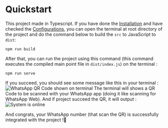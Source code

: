 # Quickstart  

This project made in Typescript. If you have done the [Installation](installation) and have checked the [Configurations](configurations), you can open the terminal at root directory of the project and do the command below to build the `src` to JavaScript to `dist`:
```terminal
npm run build
```
After that, you can run the project using this command (this command executes the compiled main point file in `dist/index.js`) on the terminal :
```terminal
npm run serve
```
If you succeed, you should see some message like this in your terminal :
![WhatsApp QR Code shown on terminal](https://i.ibb.co.com/K5rzdxp/readme-quickstart-1.png)
The terminal will shows a QR Code to be scanned with your WhatsApp app (doing it like scanning for WhatsApp Web). And if project succeed the QR, it will output :  
![System is online](https://i.ibb.co.com/pRXxXcm/readme-quickstart-2.png)
<!-- ```terminal
System is online!
``` -->
And congrats, your WhatsApp number (that scan the QR) is successfully integrated with the project !🎉

